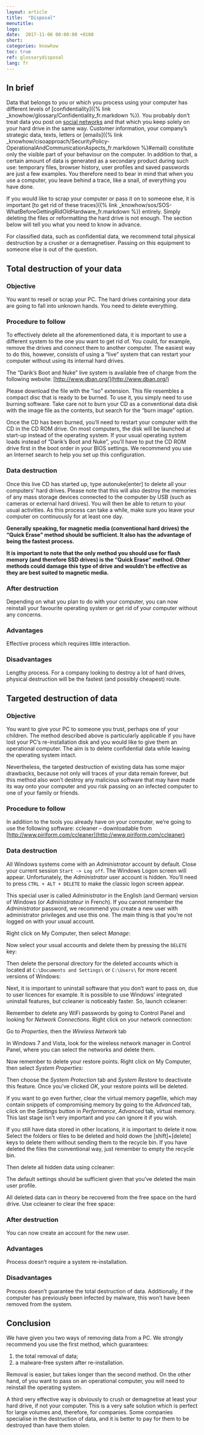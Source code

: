 ```yaml
---
layout: article
title:  "Disposal"
menutitle:
logo:
date:  2017-11-06 00:00:00 +0100
short:
categories: knowhow
toc: true
ref: glossarydisposal
lang: fr
---
```

## In brief
Data that belongs to you or which you process using your computer has different levels of [confidentiality]({% link _knowhow/glossary/Confidentiality_fr.markdown %}). You probably don’t treat data you post on [social networks](-) and that which you keep solely on your hard drive in the same way. Customer information, your company’s strategic data, texts, letters or [emails]({% link _knowhow/cisoapproach/SecurityPolicy-OperationalAndCommunicationAspects_fr.markdown %}#email) constitute only the visible part of your behaviour on the computer. In addition to that, a certain amount of data is generated as a secondary product during such use: temporary files, browser history, user profiles and saved passwords are just a few examples. You therefore need to bear in mind that when you use a computer, you leave behind a trace, like a snail, of everything you have done.

If you would like to scrap your computer or pass it on to someone else, it is important [to get rid of these traces]({% link _knowhow/sos/SOS-WhatBeforeGettingRidOldHardware_fr.markdown %}) entirely. Simply deleting the files or reformatting the hard drive is not enough. The section below will tell you what you need to know in advance.

For classified data, such as confidential data, we recommend total physical destruction by a crusher or a demagnetiser. Passing on this equipment to someone else is out of the question.

## Total destruction of your data

### Objective
You want to resell or scrap your PC. The hard drives containing your data are going to fall into unknown hands. You need to delete everything.

### Procedure to follow
To effectively delete all the aforementioned data, it is important to use a different system to the one you want to get rid of. You could, for example, remove the drives and connect them to another computer. The easiest way to do this, however, consists of using a “live” system that can restart your computer without using its internal hard drives.

The “Darik’s Boot and Nuke” live system is available free of charge from the following website: [http://www.dban.org/](http://www.dban.org/)

Please download the file with the “iso” extension. This file resembles a compact disc that is ready to be burned. To use it, you simply need to use burning software. Take care not to burn your CD as a conventional data disk with the image file as the contents, but search for the “burn image” option.

Once the CD has been burned, you’ll need to restart your computer with the CD in the CD ROM drive. On most computers, the disk will be launched at start-up instead of the operating system. If your usual operating system loads instead of “Darik’s Boot and Nuke”, you’ll have to put the CD ROM drive first in the boot order in your BIOS settings. We recommend you use an Internet search to help you set up this configuration.

### Data destruction
Once this live CD has started up, type autonuke[enter] to delete all your computers’ hard drives. Please note that this will also destroy the memories of any mass storage devices connected to the computer by USB (such as cameras or external hard drives). You will then be able to return to your usual activities. As this process can take a while, make sure you leave your computer on continuously for at least one day.

**Generally speaking, for magnetic media (conventional hard drives) the “Quick Erase” method should be sufficient. It also has the advantage of being the fastest process.**

**It is important to note that the only method you should use for flash memory (and therefore SSD drives) is the “Quick Erase” method. Other methods could damage this type of drive and wouldn’t be effective as they are best suited to magnetic media.**

### After destruction
Depending on what you plan to do with your computer, you can now reinstall your favourite operating system or get rid of your computer without any concerns.

### Advantages
Effective process which requires little interaction.

### Disadvantages
Lengthy process. For a company looking to destroy a lot of hard drives, physical destruction will be the fastest (and possibly cheapest) route.

## Targeted destruction of data

### Objective
You want to give your PC to someone you trust, perhaps one of your children. The method described above is particularly applicable if you have lost your PC’s re-installation disk and you would like to give them an operational computer. The aim is to delete confidential data while leaving the operating system intact.

Nevertheless, the targeted destruction of existing data has some major drawbacks, because not only will traces of your data remain forever, but this method also won’t destroy any malicious software that may have made its way onto your computer and you risk passing on an infected computer to one of your family or friends.

### Procedure to follow
In addition to the tools you already have on your computer, we’re going to use the following software: ccleaner – downloadable from [http://www.piriform.com/ccleaner](http://www.piriform.com/ccleaner)

### Data destruction
All Windows systems come with an *Administrator* account by default. Close your current session ```Start -> Log off```. The Windows Logon screen will appear. Unfortunately, the *Administrator* user account is hidden. You’ll need to press ```CTRL + ALT + DELETE``` to make the classic logon screen appear.

This special user is called *Administrator* in the English (and German) version of Windows (or *Administrateur* in French). If you cannot remember the *Administrator* password, we recommend you create a new user with administrator privileges and use this one. The main thing is that you’re not logged on with your usual account.

Right click on My Computer, then select *Manage*:

Now select your usual accounts and delete them by pressing the ```DELETE``` key:

Then delete the personal directory for the deleted accounts which is located at ```C:\Documents and Settings\``` or ```C:\Users\``` for more recent versions of Windows:

Next, it is important to uninstall software that you don’t want to pass on, due to user licences for example. It is possible to use Windows’ integrated uninstall features, but ccleaner is noticeably faster. So, launch ccleaner:

Remember to delete any WiFi passwords by going to Control Panel and looking for *Network Connections*. Right click on your network connection:

Go to *Properties*, then the *Wireless Network* tab

In Windows 7 and Vista, look for the wireless network manager in Control Panel, where you can select the networks and delete them.

Now remember to delete your restore points. Right click on My Computer, then select *System Properties*:

Then choose the *System Protection* tab and *System Restore* to deactivate this feature. Once you’ve clicked *OK*, your restore points will be deleted.

If you want to go even further, clear the virtual memory pagefile, which may contain snippets of compromising memory by going to the *Advanced* tab, click on the *Settings* button in *Performance*, *Advanced* tab, virtual memory. This last stage isn’t very important and you can ignore it if you wish.

If you still have data stored in other locations, it is important to delete it now. Select the folders or files to be deleted and hold down the [shift]+[delete] keys to delete them without sending them to the recycle bin. If you have deleted the files the conventional way, just remember to empty the recycle bin.

Then delete all hidden data using ccleaner:

The default settings should be sufficient given that you’ve deleted the main user profile.

All deleted data can in theory be recovered from the free space on the hard drive. Use ccleaner to clear the free space:

### After destruction
You can now create an account for the new user.

### Advantages
Process doesn’t require a system re-installation.

### Disadvantages
Process doesn’t guarantee the total destruction of data. Additionally, if the computer has previously been infected by malware, this won’t have been removed from the system.

## Conclusion
We have given you two ways of removing data from a PC. We strongly recommend you use the first method, which guarantees:

1. the total removal of data;
2. a malware-free system after re-installation.

Removal is easier, but takes longer than the second method. On the other hand, of you want to pass on an operational computer, you will need to reinstall the operating system.

A third very effective way is obviously to crush or demagnetise at least your hard drive, if not your computer. This is a very safe solution which is perfect for large volumes and, therefore, for companies. Some companies specialise in the destruction of data, and it is better to pay for them to be destroyed than have them stolen.

